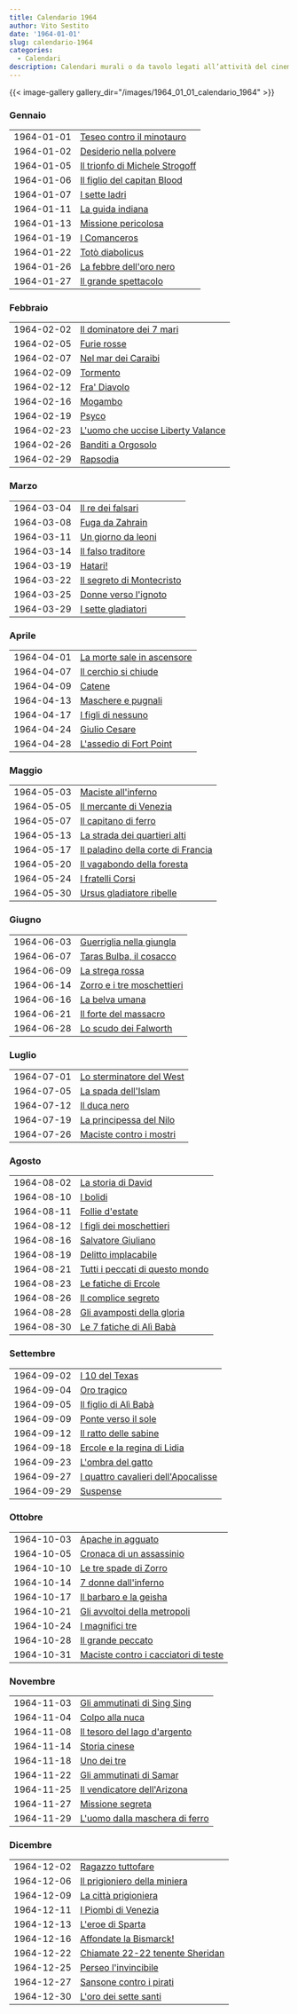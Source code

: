 ```yaml
---
title: Calendario 1964
author: Vito Sestito
date: '1964-01-01'
slug: calendario-1964
categories:
  - Calendari
description: Calendari murali o da tavolo legati all’attività del cinema. Indicano la data di proiezione e il titolo dei film, insieme agli incassi registrati.
---
```



{{< image-gallery gallery_dir="/images/1964_01_01_calendario_1964" >}}





### Gennaio


|           |                               |
|:----------|:------------------------------|
|1964-01-01 |[Teseo contro il minotauro](https://www.imdb.com/title/tt0055518/)|
|1964-01-02 |[Desiderio nella polvere](https://www.imdb.com/title/tt0053762/)|
|1964-01-05 |[Il trionfo di Michele Strogoff](https://www.imdb.com/title/tt0055547/)|
|1964-01-06 |[Il figlio del capitan Blood](https://www.imdb.com/title/tt0054875/)|
|1964-01-07 |[I sette ladri](https://www.imdb.com/title/tt0054295/)|
|1964-01-11 |[La guida indiana](https://www.imdb.com/title/tt0053457/)|
|1964-01-13 |[Missione pericolosa](https://www.imdb.com/title/tt0047924/)|
|1964-01-19 |[I Comanceros](https://www.imdb.com/title/tt0054757/)|
|1964-01-22 |[Totò diabolicus](https://www.imdb.com/title/tt0056604/)|
|1964-01-26 |[La febbre dell'oro nero](https://www.imdb.com/title/tt0035195/)|
|1964-01-27 |[Il grande spettacolo](https://www.imdb.com/title/tt0054681/)|

### Febbraio


|           |                                  |
|:----------|:---------------------------------|
|1964-02-02 |[Il dominatore dei 7 mari](https://www.imdb.com/title/tt0056396/)|
|1964-02-05 |[Furie rosse](https://www.imdb.com/title/tt7252648/)|
|1964-02-07 |[Nel mar dei Caraibi](https://www.imdb.com/title/tt0038108/)|
|1964-02-09 |[Tormento](https://www.imdb.com/title/tt0046447/)|
|1964-02-12 |[Fra' Diavolo](https://www.imdb.com/title/tt0033630/)|
|1964-02-16 |[Mogambo](https://www.imdb.com/title/tt0046085/)|
|1964-02-19 |[Psyco](https://www.imdb.com/title/tt0054215/)|
|1964-02-23 |[L'uomo che uccise Liberty Valance](https://www.imdb.com/title/tt0056217/)|
|1964-02-26 |[Banditi a Orgosolo](https://www.imdb.com/title/tt0053632/)|
|1964-02-29 |[Rapsodia](https://www.imdb.com/title/tt0047408/)|

### Marzo


|           |                          |
|:----------|:-------------------------|
|1964-03-04 |[Il re dei falsari](https://www.imdb.com/title/tt0054734/)|
|1964-03-08 |[Fuga da Zahrain](https://www.imdb.com/title/tt0055963/)|
|1964-03-11 |[Un giorno da leoni](https://www.imdb.com/title/tt0054926/)|
|1964-03-14 |[Il falso traditore](https://www.imdb.com/title/tt0055871/)|
|1964-03-19 |[Hatari!](https://www.imdb.com/title/tt0056059/)|
|1964-03-22 |[Il segreto di Montecristo](https://www.imdb.com/title/tt0055544/)|
|1964-03-25 |[Donne verso l'ignoto](https://www.imdb.com/title/tt0044205/)|
|1964-03-29 |[I sette gladiatori](https://www.imdb.com/title/tt0056472/)|

### Aprile


|           |                           |
|:----------|:--------------------------|
|1964-04-01 |[La morte sale in ascensore](https://www.imdb.com/title/tt0056248/)|
|1964-04-07 |[Il cerchio si chiude](https://www.imdb.com/title/tt0039396/)|
|1964-04-09 |[Catene](https://www.imdb.com/title/tt0041232/)|
|1964-04-13 |[Maschere e pugnali](https://www.imdb.com/title/tt0038417/)|
|1964-04-17 |[I figli di nessuno](https://www.imdb.com/title/tt0043532/)|
|1964-04-24 |[Giulio Cesare](https://www.imdb.com/title/tt0045943/)|
|1964-04-28 |[L'assedio di Fort Point](https://www.imdb.com/title/tt0043725/)|

### Maggio


|           |                                   |
|:----------|:----------------------------------|
|1964-05-03 |[Maciste all'inferno](https://www.imdb.com/title/tt0057268/)|
|1964-05-05 |[Il mercante di Venezia](https://www.imdb.com/title/tt0044885/)|
|1964-05-07 |[Il capitano di ferro](https://www.imdb.com/title/tt0056902/)|
|1964-05-13 |[La strada dei quartieri alti](https://www.imdb.com/title/tt0053226/)|
|1964-05-17 |[Il paladino della corte di Francia](https://www.imdb.com/title/tt0266923/)|
|1964-05-20 |[Il vagabondo della foresta](https://www.imdb.com/title/tt0040720/)|
|1964-05-24 |[I fratelli Corsi](https://www.imdb.com/title/tt0139222/)|
|1964-05-30 |[Ursus gladiatore ribelle](https://www.imdb.com/title/tt0057629/)|

### Giugno


|           |                           |
|:----------|:--------------------------|
|1964-06-03 |[Guerriglia nella giungla](https://www.imdb.com/title/tt0053142/)|
|1964-06-07 |[Taras Bulba, il cosacco](https://www.imdb.com/title/tt0057559/)|
|1964-06-09 |[La strega rossa](https://www.imdb.com/title/tt0040946/)|
|1964-06-14 |[Zorro e i tre moschettieri](https://www.imdb.com/title/tt0057720/)|
|1964-06-16 |[La belva umana](https://www.imdb.com/title/tt0032383/)|
|1964-06-21 |[Il forte del massacro](https://www.imdb.com/title/tt0051629/)|
|1964-06-28 |[Lo scudo dei Falworth](https://www.imdb.com/title/tt0046789/)|

### Luglio


|           |                         |
|:----------|:------------------------|
|1964-07-01 |[Lo sterminatore del West](https://www.imdb.com/title/tt0054112/)|
|1964-07-05 |[La spada dell'Islam](https://www.imdb.com/title/tt0370051/)|
|1964-07-12 |[Il duca nero](https://www.imdb.com/title/tt0057018/)|
|1964-07-19 |[La principessa del Nilo](https://www.imdb.com/title/tt0047366/)|
|1964-07-26 |[Maciste contro i mostri](https://www.imdb.com/title/tt0057270/)|

### Agosto


|           |                                |
|:----------|:-------------------------------|
|1964-08-02 |[La storia di David](https://www.imdb.com/title/tt0054342/)|
|1964-08-10 |[I bolidi](https://www.imdb.com/title/tt0054943/)|
|1964-08-11 |[Follie d'estate](https://www.imdb.com/title/tt0329089/)|
|1964-08-12 |[I figli dei moschettieri](https://www.imdb.com/title/tt0044380/)|
|1964-08-16 |[Salvatore Giuliano](https://www.imdb.com/title/tt0055399/)|
|1964-08-19 |[Delitto implacabile](https://www.imdb.com/title/tt0140905/)|
|1964-08-21 |[Tutti i peccati di questo mondo](https://www.imdb.com/title/tt0050113/)|
|1964-08-23 |[Le fatiche di Ercole](https://www.imdb.com/title/tt0050381/)|
|1964-08-26 |[Il complice segreto](https://www.imdb.com/title/tt0055422/)|
|1964-08-28 |[Gli avamposti della gloria](https://www.imdb.com/title/tt0057441/)|
|1964-08-30 |[Le 7 fatiche di Alì Babà](https://www.imdb.com/title/tt0055435/)|

### Settembre


|           |                                    |
|:----------|:-----------------------------------|
|1964-09-02 |[I 10 del Texas](https://www.imdb.com/title/tt0205714/)|
|1964-09-04 |[Oro tragico](https://www.imdb.com/title/tt0247383/)|
|1964-09-05 |[Il figlio di Alì Babà](https://www.imdb.com/title/tt0045175/)|
|1964-09-09 |[Ponte verso il sole](https://www.imdb.com/title/tt0054701/)|
|1964-09-12 |[Il ratto delle sabine](https://www.imdb.com/title/tt0055356/)|
|1964-09-18 |[Ercole e la regina di Lidia](https://www.imdb.com/title/tt0052782/)|
|1964-09-23 |[L'ombra del gatto](https://www.imdb.com/title/tt0055438/)|
|1964-09-27 |[I quattro cavalieri dell'Apocalisse](https://www.imdb.com/title/tt0054890/)|
|1964-09-29 |[Suspense](https://www.imdb.com/title/tt0055018/)|

### Ottobre


|           |                                     |
|:----------|:------------------------------------|
|1964-10-03 |[Apache in agguato](https://www.imdb.com/title/tt0056496/)|
|1964-10-05 |[Cronaca di un assassinio](https://www.imdb.com/title/tt0054687/)|
|1964-10-10 |[Le tre spade di Zorro](https://www.imdb.com/title/tt0057602/)|
|1964-10-14 |[7 donne dall'inferno](https://www.imdb.com/title/tt0055436/)|
|1964-10-17 |[Il barbaro e la geisha](https://www.imdb.com/title/tt0051398/)|
|1964-10-21 |[Gli avvoltoi della metropoli](https://www.imdb.com/title/tt0163606/)|
|1964-10-24 |[I magnifici tre](https://www.imdb.com/title/tt0122600/)|
|1964-10-28 |[Il grande peccato](https://www.imdb.com/title/tt0055402/)|
|1964-10-31 |[Maciste contro i cacciatori di teste](https://www.imdb.com/title/tt0056207/)|

### Novembre


|           |                               |
|:----------|:------------------------------|
|1964-11-03 |[Gli ammutinati di Sing Sing](https://www.imdb.com/title/tt0038255/)|
|1964-11-04 |[Colpo alla nuca](https://www.imdb.com/title/tt0140357/)|
|1964-11-08 |[Il tesoro del lago d'argento](https://www.imdb.com/title/tt0056452/)|
|1964-11-14 |[Storia cinese](https://www.imdb.com/title/tt0056447/)|
|1964-11-18 |[Uno dei tre](https://www.imdb.com/title/tt0057106/)|
|1964-11-22 |[Gli ammutinati di Samar](https://www.imdb.com/title/tt0056440/)|
|1964-11-25 |[Il vendicatore dell'Arizona](https://www.imdb.com/title/tt0049286/)|
|1964-11-27 |[Missione segreta](https://www.imdb.com/title/tt0037366/)|
|1964-11-29 |[L'uomo dalla maschera di ferro](https://www.imdb.com/title/tt0056228/)|

### Dicembre


|           |                                |
|:----------|:-------------------------------|
|1964-12-02 |[Ragazzo tuttofare](https://www.imdb.com/title/tt0053644/)|
|1964-12-06 |[Il prigioniero della miniera](https://www.imdb.com/title/tt0047013/)|
|1964-12-09 |[La città prigioniera](https://www.imdb.com/title/tt0055851/)|
|1964-12-11 |[I Piombi di Venezia](https://www.imdb.com/title/tt0046189/)|
|1964-12-13 |[L'eroe di Sparta](https://www.imdb.com/title/tt0055719/)|
|1964-12-16 |[Affondate la Bismarck!](https://www.imdb.com/title/tt0054310/)|
|1964-12-22 |[Chiamate 22-22 tenente Sheridan](https://www.imdb.com/title/tt0162242/)|
|1964-12-25 |[Perseo l'invincibile](https://www.imdb.com/title/tt0056343/)|
|1964-12-27 |[Sansone contro i pirati](https://www.imdb.com/title/tt0057470/)|
|1964-12-30 |[L'oro dei sette santi](https://www.imdb.com/title/tt0054934/)|


